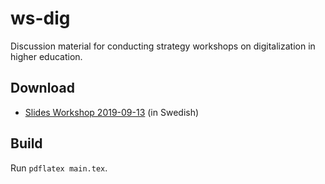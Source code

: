 # ws-dig
Discussion material for conducting strategy workshops on digitalization in higher education.

## Download

* [Slides Workshop 2019-09-13](https://github.com/bjornregnell/ws-dig/releases) (in Swedish)

## Build

Run `pdflatex main.tex`.
